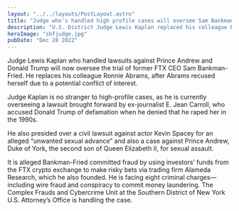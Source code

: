 ```yaml
---
layout: "../../layouts/PostLayout.astro"
title: "Judge who's handled high profile cases will oversee Sam Bankman-Fried case "
description: "U.S. District Judge Lewis Kaplan replaced his colleague Ronnie Abrams, after Abrams recused herself."
heroImage: "sbfjudge.jpg"
pubDate: "Dec 28 2022"
---
```

 
Judge Lewis Kaplan who handled lawsuits against Prince Andrew and Donald Trump will now oversee the trial of former FTX CEO Sam Bankman-Fried. He replaces his colleague Ronnie Abrams, after Abrams recused herself due to a potential conflict of interest. 

Judge Kaplan is no stranger to high-profile cases, as he is currently overseeing a lawsuit brought forward by ex-journalist E. Jean Carroll, who accused Donald Trump of defamation when he denied that he raped her in the 1990s. 

He also presided over a civil lawsuit against actor Kevin Spacey for an alleged “unwanted sexual advance” and also a case against Prince Andrew, Duke of York, the second son of Queen Elizabeth II, for sexual assault.

It is alleged Bankman-Fried committed fraud by using investors’ funds from the FTX crypto exchange to make risky bets via trading firm Alameda Research, which he also founded. He is facing eight criminal charges—including wire fraud and conspiracy to commit money laundering. The Complex Frauds and Cybercrime Unit at the Southern District of New York U.S. Attorney’s Office is handling the case.
